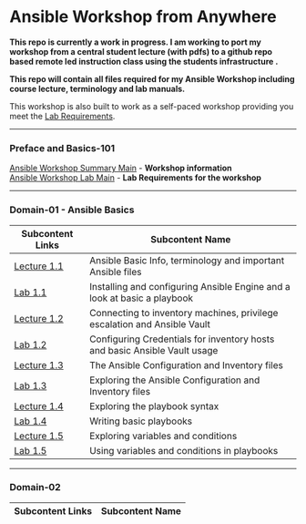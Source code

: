# Ansible Workshop from Anywhere

**This repo is currently a work in progress. I am working to port my workshop from a central student lecture (with pdfs) to a github repo based remote led instruction class using the students infrastructure .**

**This repo will contain all files required for my Ansible Workshop including course lecture, terminology and lab manuals.**

This workshop is also built to work as a self-paced workshop providing you meet the [Lab Requirements](/docs/LAB-MAIN.md).

_____________________________________________
### Preface and Basics-101
[Ansible Workshop Summary Main](/docs/WORKSHOP-MAIN.md#ansible-workshop--ansible-basics) - **Workshop information**<br>
[Ansible Workshop Lab Main](/docs/LAB-MAIN.md#lab-main) - **Lab Requirements for the workshop**<br>
_____________________________________________
### Domain-01 - Ansible Basics
| Subcontent Links | Subcontent Name |
|------------|-----------------|
|[Lecture 1.1](/docs/LECTURE1.1-MAIN.md)| Ansible Basic Info, terminology and important Ansible files |
|[Lab 1.1 ](/docs/LAB1.1-MAIN.md) | Installing and configuring Ansible Engine and a look at basic a playbook |
|[Lecture 1.2](/docs/LECTURE1.2-MAIN.md)| Connecting to inventory machines, privilege escalation and Ansible Vault |
|[Lab 1.2](/docs/LAB1.2-MAIN.md) | Configuring Credentials for inventory hosts and basic Ansible Vault usage |
|[Lecture 1.3](/docs/LECTURE1.3-MAIN.md)| The Ansible Configuration and Inventory files|
|[Lab 1.3](/docs/LAB1.3-MAIN.md)| Exploring the Ansible Configuration and Inventory files|
|[Lecture 1.4](/docs/LECTURE1.4-MAIN.md)| Exploring the playbook syntax|
|[Lab 1.4](/docs/LAB1.4-MAIN.md)| Writing basic playbooks|
|[Lecture 1.5](/docs/LECTURE1.5-MAIN.md)| Exploring variables and conditions |
|[Lab 1.5](/docs/LAB1.5-MAIN.md)| Using variables and conditions in playbooks |
_____________________________________________
### Domain-02
| Subcontent Links | Subcontent Name |
|------------|-----------------|



